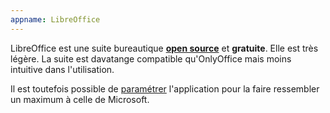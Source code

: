 ```yaml
---
appname: LibreOffice
---
```


LibreOffice est une suite bureautique [**open source**](https://git.libreoffice.org/core) et **gratuite**. Elle est très légère. La suite est davatange compatible qu'OnlyOffice mais moins intuitive dans l'utilisation. 

Il est toutefois possible de [paramétrer](https://www.savoirdanslavie.com/how-to-set-up-libreoffice-writer-like-microsoft-word/) l'application pour la faire ressembler un maximum à celle de Microsoft.